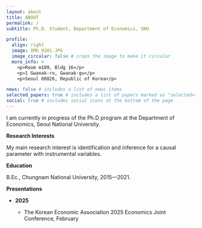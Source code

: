 ```yaml
---
layout: about
title: ABOUT
permalink: /
subtitle: Ph.D. Student, Department of Economics, SNU

profile:
  align: right
  image: IMG_9301.JPG
  image_circular: false # crops the image to make it circular
  more_info: >
    <p>Room m109, Bldg 16</p>
    <p>1 Gwanak-ro, Gwanak-gu</p>
    <p>Seoul 08826, Republic of Korea</p>

news: false # includes a list of news items
selected_papers: true # includes a list of papers marked as "selected={true}"
social: true # includes social icons at the bottom of the page
---
```


I am currently in progress of the Ph.D program at the Department of Economics, Seoul National University.

**Research Interests**

My main research interest is identification and inference for a causal parameter with instrumental variables.

**Education**

B.Ec., Chungnam National University, 2015—2021.



**Presentations**
- **2025**

  - The Korean Economic Association 2025 Economics Joint Conference, February


